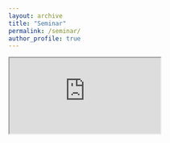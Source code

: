 ```yaml
---
layout: archive
title: "Seminar"
permalink: /seminar/
author_profile: true
---
```


<iframe src="https://docs.google.com/document/d/e/2PACX-1vRlTSB7c8PlvCSIvNsfHRaYYjoTeh64SBUhAC06BVKh90e885y1BXP3zfoEfdW_hzHpckGaxdT8vGWc/pub?embedded=true"></iframe>
